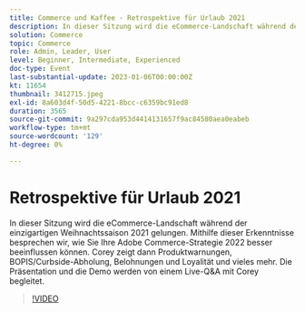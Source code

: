 ```yaml
---
title: Commerce und Kaffee - Retrospektive für Urlaub 2021
description: In dieser Sitzung wird die eCommerce-Landschaft während der einzigartigen Weihnachtssaison 2021 gelungen. Mithilfe dieser Erkenntnisse besprechen wir, wie Sie Ihre Adobe Commerce-Strategie 2022 besser beeinflussen können. Corey zeigt dann Produktwarnungen, BOPIS/Curbside-Abholung, Belohnungen und Loyalität und vieles mehr. Die Präsentation und die Demo werden von einem Live-Q&A mit Corey begleitet.
solution: Commerce
topic: Commerce
role: Admin, Leader, User
level: Beginner, Intermediate, Experienced
doc-type: Event
last-substantial-update: 2023-01-06T00:00:00Z
kt: 11654
thumbnail: 3412715.jpeg
exl-id: 8a603d4f-50d5-4221-8bcc-c6359bc91ed8
duration: 3565
source-git-commit: 9a297cda953d4414131657f9ac84580aea0eabeb
workflow-type: tm+mt
source-wordcount: '129'
ht-degree: 0%

---
```


# Retrospektive für Urlaub 2021

In dieser Sitzung wird die eCommerce-Landschaft während der einzigartigen Weihnachtssaison 2021 gelungen. Mithilfe dieser Erkenntnisse besprechen wir, wie Sie Ihre Adobe Commerce-Strategie 2022 besser beeinflussen können. Corey zeigt dann Produktwarnungen, BOPIS/Curbside-Abholung, Belohnungen und Loyalität und vieles mehr. Die Präsentation und die Demo werden von einem Live-Q&amp;A mit Corey begleitet.

>[!VIDEO](https://video.tv.adobe.com/v/3412715/?quality=12&learn=on)
